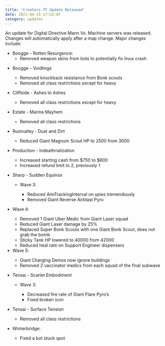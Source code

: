 ```yaml
---
title: 'Creators.TF Update Released'
date: 2021-04-15 17:52:07
category: updates
---
```


<p>An update for Digital Directive Mann Vs. Machine servers was released. Changes will automatically apply after a map change. Major changes include:</p>
<ul>
<li style="font-weight: 400;" aria-level="1">Boogge - Rotten Resurgence:
<ul>
<li style="font-weight: 400;" aria-level="2">Removed weapon skins from bots to potentially fix linux crash</li>
</ul>
</li>
</ul>
<ul>
<li style="font-weight: 400;" aria-level="1">Boogge - Voidlings</li>
<ul>
<li style="font-weight: 400;" aria-level="2">Removed knockback resistance from Bonk scouts</li>
<li style="font-weight: 400;" aria-level="2">Removed all class restrictions except for heavy</li>
</ul>
</ul>
<ul>
<li style="font-weight: 400;" aria-level="1">Cliffside - Ashes to Ashes</li>
<ul>
<li style="font-weight: 400;" aria-level="2">Removed all class restrictions except for heavy</li>
</ul>
</ul>
<ul>
<li style="font-weight: 400;" aria-level="1">Estate - Marina Mayhem</li>
<ul>
<li style="font-weight: 400;" aria-level="2">Removed all class restrictions</li>
</ul>
</ul>
<ul>
<li style="font-weight: 400;" aria-level="1">Rustvalley - Dust and Dirt</li>
<ul>
<li style="font-weight: 400;" aria-level="2">Reduced Giant Magnum Scout HP to 2500 from 3000</li>
</ul>
</ul>
<ul>
<li style="font-weight: 400;" aria-level="1">Production - Indeathrialization</li>
<ul>
<li style="font-weight: 400;" aria-level="2">Increased starting cash from &#36;750 to &#36;800</li>
<li style="font-weight: 400;" aria-level="2">Increased refund limit to 2, previously 1</li>
</ul>
</ul>
<ul>
<li style="font-weight: 400;" aria-level="1">Sharp - Sudden Equinox</li>
<ul>
<li style="font-weight: 400;" aria-level="2">Wave 3:</li>
<ul>
<li style="font-weight: 400;" aria-level="3">Reduced AimTrackingInterval on spies tremendously</li>
<li style="font-weight: 400;" aria-level="3">Removed Giant Reverse Airblast Pyro</li>
</ul>
</ul>
</ul>
<ul>
<li style="font-weight: 400;" aria-level="1">Wave 4:</li>
<ul>
<li style="font-weight: 400;" aria-level="2">Removed 1 Giant Uber Medic from Giant Laser squad</li>
<li style="font-weight: 400;" aria-level="2">Reduced Giant Laser damage by 25%</li>
<li style="font-weight: 400;" aria-level="2">Replaced Super Bonk Scouts with one Giant Bonk Scout, does not grab the bomb</li>
<li style="font-weight: 400;" aria-level="2">Sticky Tank HP lowered to 40000 from 42000</li>
<li style="font-weight: 400;" aria-level="2">Reduced heal rate on Support Engineer dispensers</li>
</ul>
<li style="font-weight: 400;" aria-level="1">Wave 5:</li>
<ul>
<li style="font-weight: 400;" aria-level="2">Giant Charging Demos now ignore buildings</li>
<li style="font-weight: 400;" aria-level="2">Removed 2 vaccinator medics from each squad of the final subwave</li>
</ul>
</ul>
<ul>
<li style="font-weight: 400;" aria-level="1">Tensai - Scarlet Embodiment</li>
<ul>
<li style="font-weight: 400;" aria-level="2">Wave 3:</li>
<ul>
<li style="font-weight: 400;" aria-level="3">Decreased fire rate of Giant Flare Pyro&rsquo;s</li>
<li style="font-weight: 400;" aria-level="3">Fixed broken icon</li>
</ul>
</ul>
</ul>
<ul>
<li style="font-weight: 400;" aria-level="1">Tensai - Surface Tension</li>
<ul>
<li style="font-weight: 400;" aria-level="2">Removed all class restrictions</li>
</ul>
</ul>
<ul>
<li style="font-weight: 400;" aria-level="1">Winterbridge:</li>
<ul>
<li style="font-weight: 400;" aria-level="2">Fixed a bot stuck spot</li>
</ul>
</ul>
